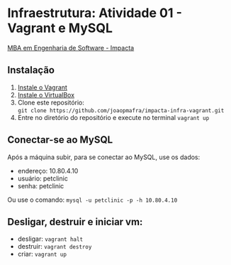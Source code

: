 # Infraestrutura: Atividade 01 - Vagrant e MySQL
[MBA em Engenharia de Software - Impacta](https://www.impacta.edu.br/mba/engenharia-de-software)

## Instalação
 1. [Instale o Vagrant](https://www.vagrantup.com/downloads)
 1. [Instale o VirtualBox](https://www.virtualbox.org/wiki/Downloads)
 1. Clone este repositório: \
 `git clone https://github.com/joaopmafra/impacta-infra-vagrant.git`
 1. Entre no diretório do repositório e execute no terminal `vagrant up`

## Conectar-se ao MySQL
Após a máquina subir, para se conectar ao MySQL, use os dados:
 - endereço: 10.80.4.10
 - usuário: petclinic
 - senha: petclinic

Ou use o comando: `mysql -u petclinic -p -h 10.80.4.10`

## Desligar, destruir e iniciar vm:
 - desligar: `vagrant halt`
 - destruir: `vagrant destroy`
 - criar: `vagrant up`
